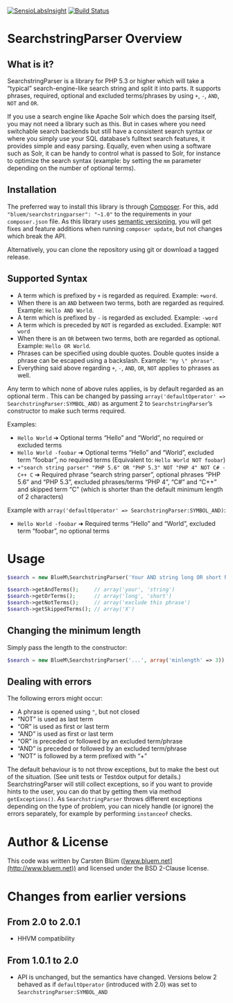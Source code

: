 [![SensioLabsInsight](https://insight.sensiolabs.com/projects/2dc0e9b6-2357-40bd-a56b-9a8dade3408f/mini.png)](https://insight.sensiolabs.com/projects/2dc0e9b6-2357-40bd-a56b-9a8dade3408f)
[![Build Status](https://travis-ci.org/BlueM/searchstringparser.svg?branch=master)](https://travis-ci.org/BlueM/searchstringparser)

SearchstringParser Overview
===========================

What is it?
--------------
SearchstringParser is a library for PHP 5.3 or higher which will take a “typical” search-engine-like search string and split it into parts. It supports phrases, required, optional and excluded terms/phrases by using `+`, `-`, `AND`, `NOT` and `OR`.

If you use a search engine like Apache Solr which does the parsing itself, you may not need a library such as this. But in cases where you need switchable search backends but still have a consistent search syntax or where you simply use your SQL database’s fulltext search features, it provides simple and easy parsing. Equally, even when using a software such as Solr, it can be handy to control what is passed to Solr, for instance to optimize the search syntax (example: by setting the `mm` parameter depending on the number of optional terms).


Installation
------------
The preferred way to install this library is through [Composer](https://getcomposer.org). For this, add `"bluem/searchstringparser": "~1.0"` to the requirements in your `composer.json` file. As this library uses [semantic versioning](http://semver.org), you will get fixes and feature additions when running `composer update`, but not changes which break the API.

Alternatively, you can clone the repository using git or download a tagged release.


Supported Syntax
----------------

* A term which is prefixed by `+` is regarded as required. Example: `+word`.
* When there is an `AND` between two terms, both are regarded as required. Example: `Hello AND World`.
* A term which is prefixed by `-` is regarded as excluded. Example: `-word`
* A term which is preceded by `NOT` is regarded as excluded. Example: `NOT word`
* When there is an `OR` between two terms, both are regarded as optional. Example: `Hello OR World`.
* Phrases can be specified using double quotes. Double quotes inside a phrase can be escaped using a backslash. Example: `"my \" phrase"`.
* Everything said above regarding `+`, `-`, `AND`, `OR`, `NOT` applies to phrases as well.

Any term to which none of above rules applies, is by default regarded as an optional term . This can be changed by passing `array('defaultOperator' => SearchstringParser:SYMBOL_AND)` as argument 2 to `SearchstringParser`’s constructor to make such terms required.

Examples:

* `Hello World` ➔ Optional terms “Hello” and “World”, no required or excluded terms
* `Hello World -foobar` ➜ Optional terms “Hello” and “World”, excluded term “foobar”, no required terms (Equivalent to: `Hello World NOT foobar`)
* `+"search string parser" "PHP 5.6" OR "PHP 5.3" NOT "PHP 4" NOT C# -C++ C` ➔ Required phrase “search string parser”, optional phrases “PHP 5.6” and “PHP 5.3”, excluded phrases/terms “PHP 4”, “C#” and “C++” and skipped term “C” (which is shorter than the default minimum length of 2 characters)

Example with `array('defaultOperator' => SearchstringParser:SYMBOL_AND)`:
* `Hello World -foobar` ➜ Required terms “Hello” and “World”, excluded term “foobar”, no optional terms


Usage
========
```php
$search = new BlueM\SearchstringParser('Your AND string long OR short NOT "exclude this phrase" X');

$search->getAndTerms();     // array('your', 'string')
$search->getOrTerms();      // array('long', 'short')
$search->getNotTerms();     // array('exclude this phrase')
$search->getSkippedTerms(); // array('X')
```

Changing the minimum length
---------------------------
Simply pass the length to the constructor:

```php
$search = new BlueM\SearchstringParser('...', array('minlength' => 3));
```


Dealing with errors
---------------------------
The following errors might occur:

* A phrase is opened using `"`, but not closed
* “NOT” is used as last term
* “OR” is used as first or last term
* “AND” is used as first or last term
* “OR” is preceded or followed by an excluded term/phrase
* “AND” is preceded or followed by an excluded term/phrase
* “NOT” is followed by a term prefixed with “+”

The default behaviour is to not throw exceptions, but to make the best out of the situation. (See unit tests or Testdox output for details.) SearchstringParser will still collect exceptions, so if you want to provide hints to the user, you can do that by getting them via method `getExceptions()`. As `SearchstringParser` throws different exceptions depending on the type of problem, you can nicely handle (or ignore) the errors separately, for example by performing `instanceof` checks.


Author & License
====================
This code was written by Carsten Blüm ([www.bluem.net](http://www.bluem.net)) and licensed under the BSD 2-Clause license.


Changes from earlier versions
=============================

From 2.0 to 2.0.1
-----------------
* HHVM compatibility

From 1.0.1 to 2.0
-----------------
* API is unchanged, but the semantics have changed. Versions below 2 behaved as if `defaultOperator` (introduced with 2.0) was set to `SearchstringParser:SYMBOL_AND`
